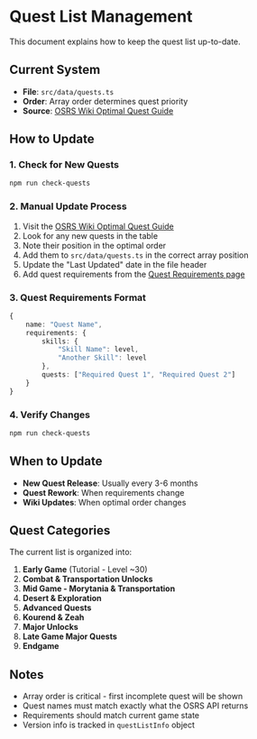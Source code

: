 # Quest List Management

This document explains how to keep the quest list up-to-date.

## Current System

- **File**: `src/data/quests.ts`
- **Order**: Array order determines quest priority
- **Source**: [OSRS Wiki Optimal Quest Guide](https://oldschool.runescape.wiki/w/Optimal_quest_guide)

## How to Update

### 1. Check for New Quests
```bash
npm run check-quests
```

### 2. Manual Update Process
1. Visit the [OSRS Wiki Optimal Quest Guide](https://oldschool.runescape.wiki/w/Optimal_quest_guide#Quests)
2. Look for any new quests in the table
3. Note their position in the optimal order
4. Add them to `src/data/quests.ts` in the correct array position
5. Update the "Last Updated" date in the file header
6. Add quest requirements from the [Quest Requirements page](https://oldschool.runescape.wiki/w/Quest_requirements)

### 3. Quest Requirements Format
```typescript
{
    name: "Quest Name",
    requirements: {
        skills: {
            "Skill Name": level,
            "Another Skill": level
        },
        quests: ["Required Quest 1", "Required Quest 2"]
    }
}
```

### 4. Verify Changes
```bash
npm run check-quests
```

## When to Update

- **New Quest Release**: Usually every 3-6 months
- **Quest Rework**: When requirements change
- **Wiki Updates**: When optimal order changes

## Quest Categories

The current list is organized into:

1. **Early Game** (Tutorial - Level ~30)
2. **Combat & Transportation Unlocks**
3. **Mid Game - Morytania & Transportation** 
4. **Desert & Exploration**
5. **Advanced Quests**
6. **Kourend & Zeah**
7. **Major Unlocks**
8. **Late Game Major Quests**
9. **Endgame**

## Notes

- Array order is critical - first incomplete quest will be shown
- Quest names must match exactly what the OSRS API returns
- Requirements should match current game state
- Version info is tracked in `questListInfo` object

